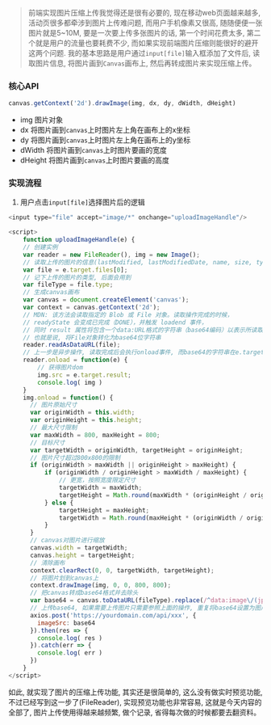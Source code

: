 > 前端实现图片压缩上传我觉得还是很有必要的, 现在移动web页面越来越多, 活动页很多都牵涉到图片上传难问题, 而用户手机像素又很高, 随随便便一张图片就是5~10M, 要是一次要上传多张图片的话, 第一个时间花费太多, 第二个就是用户的流量也要耗费不少, 而如果实现前端图片压缩则能很好的避开这两个问题. 我的基本思路是用户通过`input[file]`输入框添加了文件后, 读取图片信息, 将图片画到`Canvas`画布上, 然后再转成图片来实现压缩上传。

### 核心API
```js
canvas.getContext('2d').drawImage(img, dx, dy, dWidth, dHeight)
```

+ img 图片对象
+ dx 将图片画到`canvas`上时图片左上角在画布上的x坐标
+ dy 将图片画到`canvas`上时图片左上角在画布上的y坐标
+ dWidth 将图片画到`canvas`上时图片要画的宽度
+ dHeight 将图片画到`canvas`上时图片要画的高度

### 实现流程
1. 用户点击`input[file]`选择图片后的逻辑
``` js
<input type="file" accept="image/*" onchange="uploadImageHandle"/>

<script>
	function uploadImageHandle(e) {
	// 创建实例
	var reader = new FileReader(), img = new Image();
	// 读取上传的图片的信息(lastModified, lastModifiedDate, name, size, type等)
	var file = e.target.files[0];
	// 记下上传的图片的类型, 后面会用到
	var fileType = file.type;
	// 生成canvas画布
	var canvas = document.createElement('canvas');
    var context = canvas.getContext('2d');
    // MDN: 该方法会读取指定的 Blob 或 File 对象。读取操作完成的时候，
    // readyState 会变成已完成（DONE），并触发 loadend 事件，
    // 同时 result 属性将包含一个data:URL格式的字符串（base64编码）以表示所读取文件的内容。
    // 也就是说, 将File对象转化为base64位字符串
    reader.readAsDataURL(file);
    // 上一步是异步操作, 读取完成后会执行onload事件, 而base64的字符串在e.target.rusult中
    reader.onload = function(e) {
        // 获得图片dom
        img.src = e.target.result;
        console.log( img )
    }
    img.onload = function() {
      // 图片原始尺寸
      var originWidth = this.width;
      var originHeight = this.height;
      // 最大尺寸限制
      var maxWidth = 800, maxHeight = 800;
      // 目标尺寸
      var targetWidth = originWidth, targetHeight = originHeight;
      // 图片尺寸超过800x800的限制
      if (originWidth > maxWidth || originHeight > maxHeight) {
          if (originWidth / originHeight > maxWidth / maxHeight) {
              // 更宽，按照宽度限定尺寸
              targetWidth = maxWidth;
              targetHeight = Math.round(maxWidth * (originHeight / originWidth));
          } else {
              targetHeight = maxHeight;
              targetWidth = Math.round(maxHeight * (originWidth / originHeight));
          }
      }
      // canvas对图片进行缩放
      canvas.width = targetWidth;
      canvas.height = targetHeight;
      // 清除画布
      context.clearRect(0, 0, targetWidth, targetHeight);
      // 将图片划到canvas上
      context.drawImage(img, 0, 0, 800, 800);
      // 把canvas转成base64格式并去除头
      var base64 = canvas.toDataURL(fileType).replace(/^data:image\/(jpeg|jpg|png|gif);base64,/,'');
      // 上传base64, 如果需要上传图片只需要参照上面的操作, 重复将base64设置为图片上的src就行了. 当然, 需要在去处头之前
      axios.post('https://yourdomain.com/api/xxx', {
      	imageSrc: base64
      }).then(res => {
      	console.log( res )
      }).catch(err => {
      	console.log( err )
      })
	}
</script>
```

如此, 就实现了图片的压缩上传功能, 其实还是很简单的, 这么没有做实时预览功能, 不过已经写到这一步了(FileReader), 实现预览功能也非常容易, 这就是今天内容的全部了, 图片上传使用得越来越频繁, 做个记录, 省得每次做的时候都要去翻资料。

